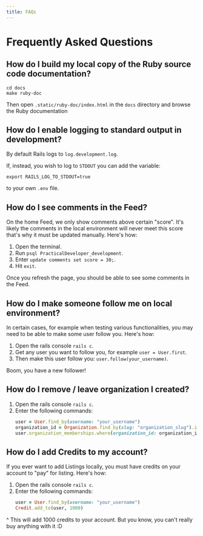 ```yaml
---
title: FAQs
---
```


# Frequently Asked Questions

## How do I build my local copy of the Ruby source code documentation?

```shell
cd docs
make ruby-doc
```

Then open `.static/ruby-doc/index.html` in the `docs` directory and browse the
Ruby documentation

## How do I enable logging to standard output in development?

By default Rails logs to `log.development.log`.

If, instead, you wish to log to `STDOUT` you can add the variable:

```shell
export RAILS_LOG_TO_STDOUT=true
```

to your own `.env` file.

## How do I see comments in the Feed?

On the home Feed, we only show comments above certain "score". It's likely the
comments in the local environment will never meet this score that's why it must
be updated manually. Here's how:

1. Open the terminal.
2. Run `psql PracticalDeveloper_development`.
3. Enter `update comments set score = 30;`.
4. Hit `exit`.

Once you refresh the page, you should be able to see some comments in the Feed.

## How do I make someone follow me on local environment?

In certain cases, for example when testing various functionalities, you may need
to be able to make some user follow you. Here's how:

1. Open the rails console `rails c`.
2. Get any user you want to follow you, for example `user = User.first`.
3. Then make this user follow you: `user.follow(your_username)`.

Boom, you have a new follower!

## How do I remove / leave organization I created?

1. Open the rails console `rails c`.
2. Enter the following commands:
   ```ruby
   user = User.find_by(username: "your_username")
   organization_id = Organization.find_by(slug: "organization_slug").id
   user.organization_memberships.where(organization_id: organization_id).destroy_all
   ```

## How do I add Credits to my account?

If you ever want to add Listings locally, you must have credits on your account
to "pay" for listing. Here's how:

1. Open the rails console `rails c`.
2. Enter the following commands:
   ```ruby
   user = User.find_by(username: "your_username")
   Credit.add_to(user, 1000)
   ```

^ This will add 1000 credits to your account. But you know, you can't really buy
anything with it :D
